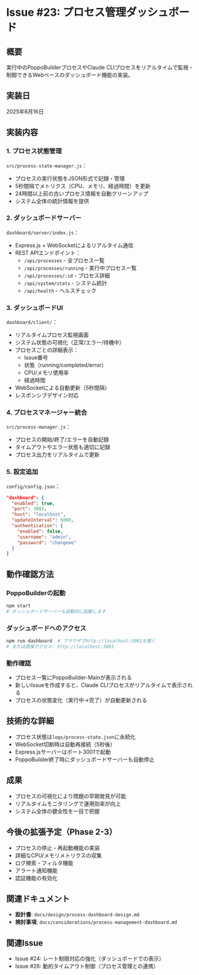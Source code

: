 # Issue #23: プロセス管理ダッシュボード

## 概要
実行中のPoppoBuilderプロセスやClaude CLIプロセスをリアルタイムで監視・制御できるWebベースのダッシュボード機能の実装。

## 実装日
2025年6月16日

## 実装内容

### 1. プロセス状態管理
`src/process-state-manager.js`：
- プロセスの実行状態をJSON形式で記録・管理
- 5秒間隔でメトリクス（CPU、メモリ、経過時間）を更新
- 24時間以上前の古いプロセス情報を自動クリーンアップ
- システム全体の統計情報を提供

### 2. ダッシュボードサーバー
`dashboard/server/index.js`：
- Express.js + WebSocketによるリアルタイム通信
- REST APIエンドポイント：
  - `/api/processes` - 全プロセス一覧
  - `/api/processes/running` - 実行中プロセス一覧
  - `/api/processes/:id` - プロセス詳細
  - `/api/system/stats` - システム統計
  - `/api/health` - ヘルスチェック

### 3. ダッシュボードUI
`dashboard/client/`：
- リアルタイムプロセス監視画面
- システム状態の可視化（正常/エラー/待機中）
- プロセスごとの詳細表示：
  - Issue番号
  - 状態（running/completed/error）
  - CPU/メモリ使用率
  - 経過時間
- WebSocketによる自動更新（5秒間隔）
- レスポンシブデザイン対応

### 4. プロセスマネージャー統合
`src/process-manager.js`：
- プロセスの開始/終了/エラーを自動記録
- タイムアウトやエラー状態も適切に記録
- プロセス出力をリアルタイムで更新

### 5. 設定追加
`config/config.json`：
```json
"dashboard": {
  "enabled": true,
  "port": 3001,
  "host": "localhost",
  "updateInterval": 5000,
  "authentication": {
    "enabled": false,
    "username": "admin",
    "password": "changeme"
  }
}
```

## 動作確認方法

### PoppoBuilderの起動
```bash
npm start
# ダッシュボードサーバーも自動的に起動します
```

### ダッシュボードへのアクセス
```bash
npm run dashboard  # ブラウザでhttp://localhost:3001を開く
# または直接アクセス: http://localhost:3001
```

### 動作確認
- プロセス一覧にPoppoBuilder-Mainが表示される
- 新しいIssueを作成すると、Claude CLIプロセスがリアルタイムで表示される
- プロセスの状態変化（実行中→完了）が自動更新される

## 技術的な詳細
- プロセス状態は`logs/process-state.json`に永続化
- WebSocket切断時は自動再接続（5秒後）
- Express.jsサーバーはポート3001で起動
- PoppoBuilder終了時にダッシュボードサーバーも自動停止

## 成果
- プロセスの可視化により問題の早期発見が可能
- リアルタイムモニタリングで運用効率が向上
- システム全体の健全性を一目で把握

## 今後の拡張予定（Phase 2-3）
- プロセスの停止・再起動機能の実装
- 詳細なCPU/メモリメトリクスの収集
- ログ検索・フィルタ機能
- アラート通知機能
- 認証機能の有効化

## 関連ドキュメント
- **設計書**: `docs/design/process-dashboard-design.md`
- **検討事項**: `docs/considerations/process-management-dashboard.md`

## 関連Issue
- Issue #24: レート制限対応の強化（ダッシュボードでの表示）
- Issue #26: 動的タイムアウト制御（プロセス管理との連携）